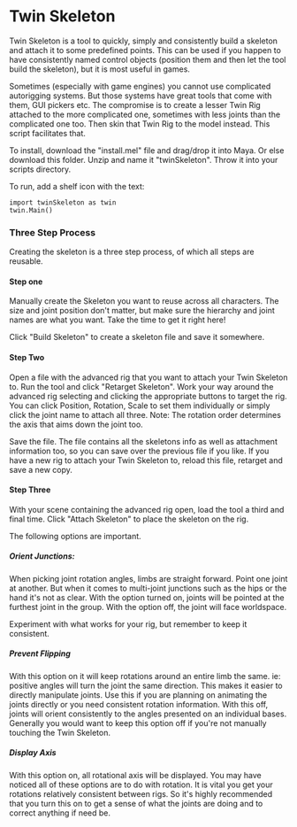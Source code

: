 # Twin Skeleton

Twin Skeleton is a tool to quickly, simply and consistently build a skeleton and attach it to some predefined points. This can be used if you happen to have consistently named control objects (position them and then let the tool build the skeleton), but it is most useful in games.

Sometimes (especially with game engines) you cannot use complicated autorigging systems. But those systems have great tools that come with them, GUI pickers etc. The compromise is to create a lesser Twin Rig attached to the more complicated one, sometimes with less joints than the complicated one too. Then skin that Twin Rig to the model instead. This script facilitates that.

To install, download the "install.mel" file and drag/drop it into Maya.
Or else download this folder. Unzip and name it "twinSkeleton". Throw it into your scripts directory.

To run, add a shelf icon with the text:

    import twinSkeleton as twin
    twin.Main()

### Three Step Process

Creating the skeleton is a three step process, of which all steps are reusable.

#### Step one

Manually create the Skeleton you want to reuse across all characters. The size and joint position don't matter, but make sure the hierarchy and joint names are what you want. Take the time to get it right here!

Click "Build Skeleton" to create a skeleton file and save it somewhere.

#### Step Two

Open a file with the advanced rig that you want to attach your Twin Skeleton to. Run the tool and click "Retarget Skeleton".
Work your way around the advanced rig selecting and clicking the appropriate buttons to target the rig.
You can click Position, Rotation, Scale to set them individually or simply click the joint name to attach all three.
Note: The rotation order determines the axis that aims down the joint too.

Save the file. The file contains all the skeletons info as well as attachment information too, so you can save over the previous file if you like. If you have a new rig to attach your Twin Skeleton to, reload this file, retarget and save a new copy.

#### Step Three

With your scene containing the advanced rig open, load the tool a third and final time.
Click "Attach Skeleton" to place the skeleton on the rig.

The following options are important.

##### Orient Junctions:

When picking joint rotation angles, limbs are straight forward. Point one joint at another. But when it comes to multi-joint junctions such as the hips or the hand it's not as clear.
With the option turned on, joints will be pointed at the furthest joint in the group.
With the option off, the joint will face worldspace.

Experiment with what works for your rig, but remember to keep it consistent.

##### Prevent Flipping

With this option on it will keep rotations around an entire limb the same.
ie: positive angles will turn the joint the same direction. This makes it easier to directly manipulate joints.
Use this if you are planning on animating the joints directly or you need consistent rotation information.
With this off, joints will orient consistently to the angles presented on an individual bases.
Generally you would want to keep this option off if you're not manually touching the Twin Skeleton.

##### Display Axis

With this option on, all rotational axis will be displayed. You may have noticed all of these options are to do with rotation. It is vital you get your rotations relatively consistent between rigs. So it's highly recommended that you turn this on to get a sense of what the joints are doing and to correct anything if need be.
